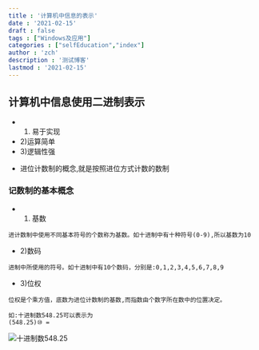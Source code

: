 ```yaml
---
title : '计算机中信息的表示'
date : '2021-02-15'
draft : false
tags : ["Windows及应用"]
categories : ["selfEducation","index"]
author : 'zch'
description : '测试博客'
lastmod : '2021-02-15'
---
```




## 计算机中信息使用二进制表示

+ 1) 易于实现
+ 2)运算简单
+ 3)逻辑性强

* 进位计数制的概念,就是按照进位方式计数的数制


### 记数制的基本概念

+ 1) 基数

` 进计数制中使用不同基本符号的个数称为基数。如十进制中有十种符号(0-9),所以基数为10 `

+ 2)数码

` 进制中所使用的符号。如十进制中有10个数码，分别是:0,1,2,3,4,5,6,7,8,9 `

+ 3)位权

` 位权是个乘方值，底数为进位计数制的基数,而指数由个数字所在数中的位置决定。 `

```
如:十进制数548.25可以表示为
(548.25)⑩ = 
```

![十进制数548.25](../img/2020-06-26CodeCogsEqn.svg)
















